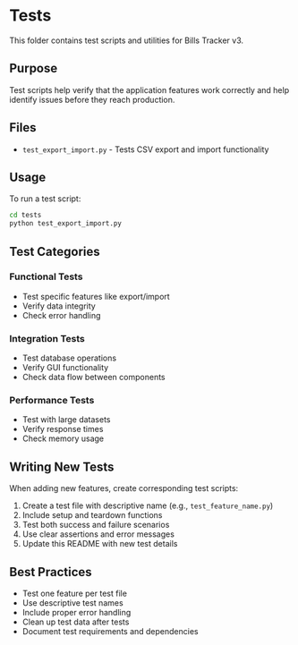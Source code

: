 # Tests

This folder contains test scripts and utilities for Bills Tracker v3.

## Purpose

Test scripts help verify that the application features work correctly and help identify issues before they reach production.

## Files

- `test_export_import.py` - Tests CSV export and import functionality

## Usage

To run a test script:

```bash
cd tests
python test_export_import.py
```

## Test Categories

### Functional Tests
- Test specific features like export/import
- Verify data integrity
- Check error handling

### Integration Tests
- Test database operations
- Verify GUI functionality
- Check data flow between components

### Performance Tests
- Test with large datasets
- Verify response times
- Check memory usage

## Writing New Tests

When adding new features, create corresponding test scripts:

1. Create a test file with descriptive name (e.g., `test_feature_name.py`)
2. Include setup and teardown functions
3. Test both success and failure scenarios
4. Use clear assertions and error messages
5. Update this README with new test details

## Best Practices

- Test one feature per test file
- Use descriptive test names
- Include proper error handling
- Clean up test data after tests
- Document test requirements and dependencies 